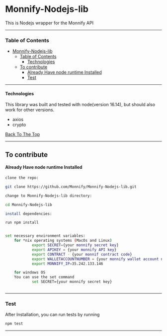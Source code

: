 # Monnify-Nodejs-lib
This is Nodejs wrapper for the Monnify API

---

### Table of Contents

- [Monnify-Nodejs-lib](#monnify-nodejs-lib)
    - [Table of Contents](#table-of-contents)
      - [Technologies](#technologies)
  - [To contribute](#to-contribute)
      - [Already Have node runtime Installed](#already-have-node-runtime-installed)
    - [Test](#test)

---

#### Technologies
This library was built and tested with node(version 16.14), but should also work for other versions. 

- axios
- crypto
  
[Back To The Top](#read-me-template)

---

## To contribute
#### Already Have node runtime Installed
```bash
clone the repo:

git clone https://github.com/Monnify/Monnify-Nodejs-lib.git

change to Monnify-Nodejs-lib directory:

cd Monnify-Nodejs-lib

install dependencies:

run npm install


set necessary environment variables:
    for *nix operating systems (MacOs and Linux)
            export SECRET={your monnify secret key}
            export APIKEY = {your monnify API key}
            export CONTRACT - {your monnif contract code}
            export WALLETACCOUNTNUMBER = {your monnify wallet account number}
            export MONNIFY_IP=35.242.133.146

    for windows OS
    You can use the set command
            set SECRET={your monnify secret key}
            
```

---

### Test
After Installation, you can run tests by running
```bash
npm test
```
---








